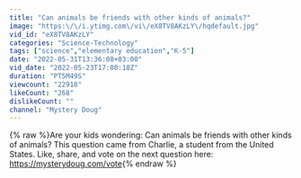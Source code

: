 ```yaml
---
title: "Can animals be friends with other kinds of animals?"
image: "https:\/\/i.ytimg.com\/vi\/eX8TV8AKzLY\/hqdefault.jpg"
vid_id: "eX8TV8AKzLY"
categories: "Science-Technology"
tags: ["science","elementary education","K-5"]
date: "2022-05-31T13:36:08+03:00"
vid_date: "2022-05-23T17:00:18Z"
duration: "PT5M49S"
viewcount: "22918"
likeCount: "268"
dislikeCount: ""
channel: "Mystery Doug"
---
```

{% raw %}Are your kids wondering: Can animals be friends with other kinds of animals? This question came from Charlie, a student from the United States. Like, share, and vote on the next question here: <a rel="nofollow" target="blank" href="https://mysterydoug.com/vote">https://mysterydoug.com/vote</a>{% endraw %}
